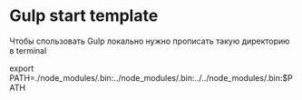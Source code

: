 # Gulp start template


Чтобы спользовать Gulp локально нужно прописать такую директорию в terminal

export PATH=./node_modules/.bin:../node_modules/.bin:../../node_modules/.bin:$PATH